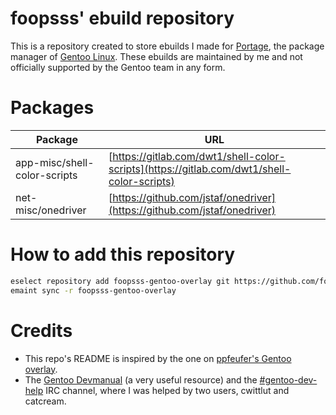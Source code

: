 # foopsss' ebuild repository
This is a repository created to store ebuilds I made for [Portage](https://wiki.gentoo.org/wiki/Project:Portage), the 
package manager of [Gentoo Linux](https://gentoo.org/). These ebuilds are maintained by me and not officially supported by the Gentoo team in any form.

# Packages

| Package | URL |
|---|---|
| app-misc/shell-color-scripts | [https://gitlab.com/dwt1/shell-color-scripts](https://gitlab.com/dwt1/shell-color-scripts) |
| net-misc/onedriver | [https://github.com/jstaf/onedriver](https://github.com/jstaf/onedriver) |

# How to add this repository
```sh
eselect repository add foopsss-gentoo-overlay git https://github.com/foopsss/Ebuilds.git
emaint sync -r foopsss-gentoo-overlay
```

# Credits
* This repo's README is inspired by the one on [ppfeufer's Gentoo overlay](https://github.com/ppfeufer/gentoo-overlay).
* The [Gentoo Devmanual](https://devmanual.gentoo.org/index.html) (a very useful resource) and the [#gentoo-dev-help](https://www.gentoo.org/get-involved/irc-channels/all-channels.html) IRC channel, where I was helped by two users, cwittlut and catcream.
